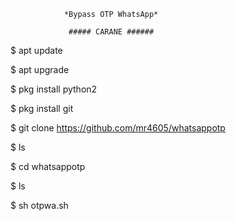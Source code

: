                 *Bypass OTP WhatsApp* 

                 ##### CARANE ######

   $ apt update

   $ apt upgrade

   $ pkg install python2

   $ pkg install git

   $ git clone https://github.com/mr4605/whatsappotp

   $ ls

   $ cd whatsappotp

   $ ls

   $ sh otpwa.sh




